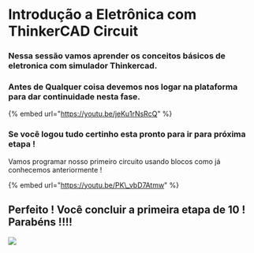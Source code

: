 # Introdução a Eletrônica com ThinkerCAD Circuit

### Nessa sessão vamos aprender os conceitos básicos de eletronica com simulador Thinkercad. 

### Antes de Qualquer coisa devemos nos logar na plataforma para dar continuidade nesta fase. 

{% embed url="https://youtu.be/jeKu1rNsRcQ" %}

### Se você logou tudo certinho esta pronto para ir para próxima etapa ! 

Vamos programar nosso primeiro circuito usando blocos como já conhecemos anteriormente ! 

{% embed url="https://youtu.be/PK\_vbD7Atmw" %}

## Perfeito ! Você concluir a primeira etapa de 10 ! Parabéns !!!! 

![](https://media3.giphy.com/media/3oEduLb6ni63S3NWik/giphy.gif)



